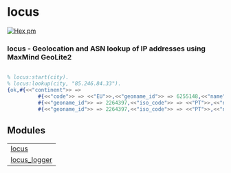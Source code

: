

# locus #

[![Hex pm](http://img.shields.io/hexpm/v/locus.svg?style=flat)](https://hex.pm/packages/locus)


### <a name="locus_-_Geolocation_and_ASN_lookup_of_IP_addresses_using_MaxMind_GeoLite2">locus - Geolocation and ASN lookup of IP addresses using MaxMind GeoLite2</a> ###

```erlang

% locus:start(city).
% locus:lookup(city, "85.246.84.33").
{ok,#{<<"continent">> =>
          #{<<"code">> => <<"EU">>,<<"geoname_id">> => 6255148,<<"name">> => <<"Europe">>},<<"country">> =>
          #{<<"geoname_id">> => 2264397,<<"iso_code">> => <<"PT">>,<<"name">> => <<"Portugal">>},<<"registered_country">> =>
          #{<<"geoname_id">> => 2264397,<<"iso_code">> => <<"PT">>,<<"name">> => <<"Portugal">>}}}

```



## Modules ##


<table width="100%" border="0" summary="list of modules">
<tr><td><a href="https://github.com/g-andrade/locus/blob/master/doc/locus.md" class="module">locus</a></td></tr>
<tr><td><a href="https://github.com/g-andrade/locus/blob/master/doc/locus_logger.md" class="module">locus_logger</a></td></tr></table>

